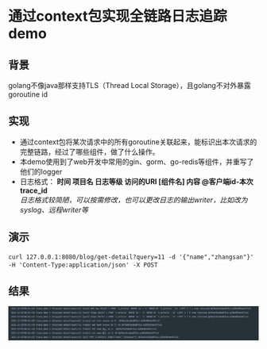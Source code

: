 # 通过context包实现全链路日志追踪demo
## 背景
golang不像java那样支持TLS（Thread Local Storage），且golang不对外暴露goroutine id
## 实现
- 通过context包将某次请求中的所有goroutine关联起来，能标识出本次请求的完整链路，经过了哪些组件，做了什么操作。  
- 本demo使用到了web开发中常用的gin、gorm、go-redis等组件，并重写了他们的logger
- 日志格式： **时间 项目名 日志等级 访问的URI [组件名] 内容  @客户端id-本次trace_id**  
*日志格式较简陋，可以按需修改，也可以更改日志的输出writer，比如改为syslog、远程writer等*

## 演示
```
curl 127.0.0.1:8080/blog/get-detail?query=11 -d '{"name","zhangsan"}' -H 'Content-Type:application/json' -X POST
```

## 结果
![result](./img.png)

